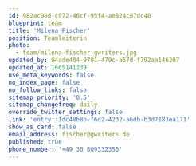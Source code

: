 ```yaml
---
id: 982ac98d-c972-46cf-95f4-ae824c87dc40
blueprint: team
title: 'Milena Fischer'
position: Teamleiterin
photo:
  - team/milena-fischer-gwriters.jpg
updated_by: 94ade404-9791-479c-a67d-f792aa146207
updated_at: 1665141239
use_meta_keywords: false
no_index_page: false
no_follow_links: false
sitemap_priority: '0.5'
sitemap_changefreq: daily
override_twitter_settings: false
link: 'entry::1dc48b8b-f6d2-4232-a6db-b3d7183ea171'
show_as_card: false
email_address: fischer@gwriters.de
published: true
phone_number: '+49 30 809332356'
---
```

